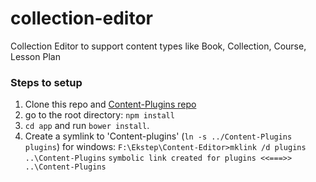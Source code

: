 # collection-editor
Collection Editor to support content types like Book, Collection, Course, Lesson Plan

### Steps to setup
1. Clone this repo and [Content-Plugins repo](https://github.com/ekstep/CE-Core-Plugins) 
2. go to the root directory: `npm install`
3. `cd app` and run `bower install`.
5. Create a symlink to 'Content-plugins' (`ln -s ../Content-Plugins plugins`)
for windows:
`F:\Ekstep\Content-Editor>mklink /d plugins ..\Content-Plugins`
`symbolic link created for plugins <<===>> ..\Content-Plugins`
